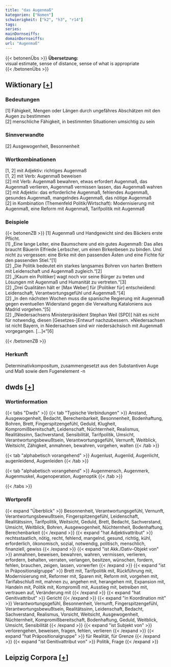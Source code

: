 ```yaml
---
title: "das Augenmaß"
kategorien: ["Nomen"]
schwierigkeit: ["k2", "h3", "r14"]
tags:
series:
mainDornseiffs:
domainDornseiffs:
url: "Augenmaß"
---
```


{{< betonenÜbs >}}
**Übersetzung:**  
visual estimate, sense of distance, sense of what is appropriate  
{{< /betonenÜbs >}}

## Wiktionary [[+](https://de.wiktionary.org/wiki/Augenmaß)]

### Bedeutungen
[1] Fähigkeit, Mengen oder Längen durch ungefähres Abschätzen mit den Augen zu bestimmen  
[2] menschliche Fähigkeit, in bestimmten Situationen umsichtig zu sein  

### Sinnverwandte
[2] Ausgewogenheit, Besonnenheit  

### Wortkombinationen
[1, 2] mit Adjektiv: richtiges Augenmaß  
[1, 2] mit Verb: Augenmaß beweisen  
[2] mit Verb: Augenmaß bewahren, etwas erfordert Augenmaß, das Augenmaß verlieren, Augenmaß vermissen lassen, das Augenmaß wahren  
[2] mit Adjektiv: das erforderliche Augenmaß, fehlendes Augenmaß, gesundes Augenmaß, mangelndes Augenmaß, das nötige Augenmaß  
[2] in Kombination (Themenfeld Politik/Wirtschaft): Modernisierung mit Augenmaß, eine Reform mit Augenmaß, Tarifpolitik mit Augenmaß  

### Beispiele
{{< betonenZB >}}
[1] Augenmaß und Handgewicht sind des Bäckers erste Pflicht.  
[1] „Eine lange Leiter, eine Baumschere und ein gutes Augenmaß: Das alles braucht Bäuerin Elfriede Lerbscher, um einen Birkenbesen zu binden. Und nicht zu vergessen: eine Birke mit den passenden Ästen und eine Fichte für den passenden Stiel.“[1]  
[2] „Die Politik bedeutet ein starkes langsames Bohren von harten Brettern mit Leidenschaft und Augenmaß zugleich.“[2]  
[2] „[Kaum ein Politiker] wagt noch vor seine Bürger zu treten und Lösungen mit Augenmaß und Humanität zu vertreten.“[3]  
[2] „Drei Qualitäten hält er [Max Weber] für [Politiker für] entscheidend: Leidenschaft, Verantwortungsgefühl und Augenmaß.“[4]  
[2] „In den nächsten Wochen muss die spanische Regierung mit Augenmaß gegen eventuellen Widerstand gegen die Verwaltung Kataloniens aus Madrid vorgehen.“[5]  
[2] „[Niedersachsens Ministerpräsident Stephan Weil (SPD)] hält es nicht für notwendig, diesen [Gesetzes-]Entwurf nachzubessern. »Niedersachsen ist nicht Bayern, in Niedersachsen sind wir niedersächsisch mit Augenmaß vorgegangen. […]«“[6]  

{{< /betonenZB >}}
### Herkunft
Determinativkompositum, zusammengesetzt aus den Substantiven Auge und Maß sowie dem Fugenelement -n  



## dwds [[+](https://www.dwds.de/wb/Augenmaß)]

### Wortinformation
{{< tabs "Dwds" >}}
{{< tab "Typische Verbindungen" >}}
Anstand, Ausgewogenheit, Bedacht, Berechenbarkeit, Besonnenheit, Bodenhaftung, Bohren, Brett, Fingerspitzengefühl, Geduld, Klugheit, Kompromißbereitschaft, Leidenschaft, Nüchternheit, Realismus, Realitätssinn, Sachverstand, Sensibilität, Tarifpolitik, Umsicht, Verantwortungsbewußtsein, Verantwortungsgefühl, Vernunft, Weitblick, Weitsicht, Zähigkeit, anmahnen, bewahren, vorgehen, walten
{{< /tab >}}

{{< tab "alphabetisch vorangehend" >}}
Augenlust, Augenlid, Augenlicht, augenleidend, Augenleiden
{{< /tab >}}

{{< tab "alphabetisch vorangehend" >}}
Augenmensch, Augenmerk, Augenmuskel, Augenoperation, Augenoptik
{{< /tab >}}

{{< /tabs >}}

### Wortprofil
{{< expand "Überblick" >}} Besonnenheit, Verantwortungsgefühl, Vernunft, Verantwortungsbewußtsein, Fingerspitzengefühl, Leidenschaft, Realitätssinn, Tarifpolitik, Weitsicht, Geduld, Brett, Bedacht, Sachverstand, Umsicht, Weitblick, Bohren, Ausgewogenheit, Nüchternheit, Bodenhaftung, Berechenbarkeit {{< /expand >}}
{{< expand "hat Adjektivattribut" >}} rechtsstaatlich, nötig, recht, fehlend, mangelnd, gesund, richtig, kühl, erforderlich, ökonomisch, sozial, notwendig, politisch, menschlich, finanziell, gewiss {{< /expand >}}
{{< expand "ist Akk./Dativ-Objekt von" >}} anmahnen, beweisen, bewahren, wahren, vermissen, verlieren, erfordern, behalten, verraten, verlangen, besitzen, wünschen, fordern, fehlen, brauchen, zeigen, lassen, vorwerfen {{< /expand >}}
{{< expand "ist in Präpositionalgruppe" >}} Brett mit, Tarifpolitik mit, Rückführung mit, Modernisierung mit, Reformer mit, Sparen mit, Reform mit, vorgehen mit, Tarifabschluß mit, mahnen zu, angehen mit, herangehen mit, Expansion mit, Handeln mit, Politik mit, Kompromiß mit, Ausstieg mit, betreiben mit, vertrauen auf, Veränderung mit {{< /expand >}}
{{< expand "hat Genitivattribut" >}} Gericht {{< /expand >}}
{{< expand "in Koordination mit" >}} Verantwortungsgefühl, Besonnenheit, Vernunft, Fingerspitzengefühl, Verantwortungsbewußtsein, Realitätssinn, Leidenschaft, Bedacht, Sachverstand, Realismus, Vorsicht, Weitsicht, Ausgewogenheit, Nüchternheit, Kompromißbereitschaft, Bodenhaftung, Geduld, Weitblick, Umsicht, Sensibilität {{< /expand >}}
{{< expand "ist Subjekt von" >}} verlorengehen, beweisen, fragen, fehlen, verlieren {{< /expand >}}
{{< expand "hat Präpositionalgruppe" >}} für Realität, für Grenze {{< /expand >}}
{{< expand "ist Genitivattribut von" >}} Politik, Frage {{< /expand >}}

## Leipzig Corpora [[+](https://corpora.uni-leipzig.de/en/res?word=Augenmaß&corpusId=deu_newscrawl-public_2018)]

